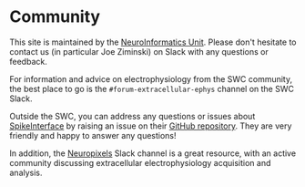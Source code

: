 # Community

This site is maintained by the
[NeuroInformatics Unit](https://neuroinformatics.dev/).
Please don't hesitate to contact us
(in particular Joe Ziminski) on Slack with any questions or feedback.

For information and advice on electrophysiology from the SWC community, the
best place to go is the `#forum-extracellular-ephys` channel on the SWC Slack.

Outside the SWC, you can address any questions or issues about
[SpikeInterface](https://github.com/SpikeInterface)
by raising an issue on their
[GitHub repository](https://github.com/SpikeInterface/spikeinterface/issues).
They are very friendly and
happy to answer any questions!

In addition, the
[Neuropixels](https://neuropixelsgroup.slack.com/)
Slack channel is a great resource, with an active community discussing
extracellular electrophysiology acquisition and analysis.
